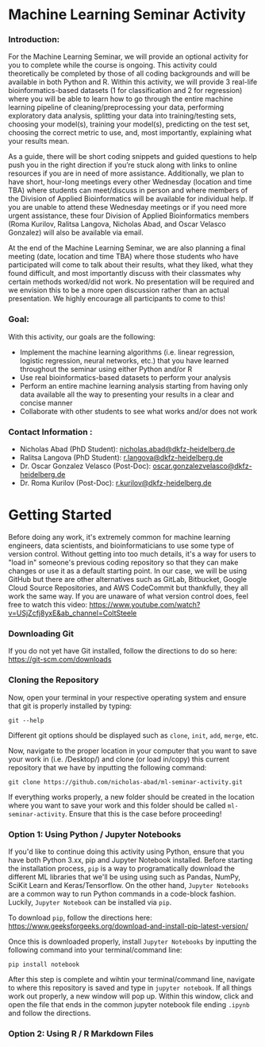 # Machine Learning Seminar Activity
### Introduction: 
For the Machine Learning Seminar, we will provide an optional activity for you to complete while the course is ongoing. This activity could theoretically be completed by those of all coding backgrounds and will be available in both Python and R. Within this activity, we will provide 3 real-life bioinformatics-based datasets (1 for classification and 2 for regression) where you will be able to learn how to go through the entire machine learning pipeline of cleaning/preprocessing your data, performing exploratory data analysis, splitting your data into training/testing sets, choosing your model(s),  training your model(s), predicting on the test set, choosing the correct metric to use, and, most importantly, explaining what your results mean. 

As a guide, there will be short coding snippets and guided questions to help push you in the right direction if you’re stuck along with links to online resources if you are in need of more assistance. Additionally, we plan to have short, hour-long meetings every other Wednesday (location and time TBA) where students can meet/discuss in person and where members of the Division of Applied Bioinformatics will be available for individual help. If you are unable to attend these Wednesday meetings or if you need more urgent assistance, these four Division of Applied Bioinformatics members (Roma Kurilov, Ralitsa Langova, Nicholas Abad, and Oscar Velasco Gonzalez) will also be available via email.

At the end of the Machine Learning Seminar, we are also planning a final meeting (date, location and time TBA)  where those students who have participated will come to talk about their results, what they liked, what they found difficult, and most importantly discuss with their classmates why certain methods worked/did not work. No presentation will be required and we envision this to be a more open discussion rather than an actual presentation. We highly encourage all participants to come to this!

### Goal:
With this activity, our goals are the following:
- Implement the machine learning algorithms (i.e. linear regression, logistic regression, neural networks, etc.) that you have learned throughout the seminar using either Python and/or R
- Use real bioinformatics-based datasets to perform your analysis
- Perform an entire machine learning analysis starting from having only data available all the way to presenting your results in a clear and concise manner
- Collaborate with other students to see what works and/or does not work

### Contact Information :
- Nicholas Abad (PhD Student): nicholas.abad@dkfz-heidelberg.de
- Ralitsa Langova (PhD Student): r.langova@dkfz-heidelberg.de
- Dr. Oscar Gonzalez Velasco (Post-Doc): oscar.gonzalezvelasco@dkfz-heidelberg.de
- Dr. Roma Kurilov (Post-Doc): r.kurilov@dkfz-heidelberg.de

# Getting Started
Before doing any work, it's extremely common for machine learning engineers, data scientists, and bioinformaticians to use some type of version control. Without getting into too much details, it's a way for users to "load in" someone's previous coding repository so that they can make changes or use it as a default starting point. In our case, we will be using GitHub but there are other alternatives such as GitLab, Bitbucket, Google Cloud Source Repositories, and AWS CodeCommit but thankfully, they all work the same way. If you are unaware of what version control does, feel free to watch this video: https://www.youtube.com/watch?v=USjZcfj8yxE&ab_channel=ColtSteele

### Downloading Git
If you do not yet have Git installed, follow the directions to do so here: https://git-scm.com/downloads

### Cloning the Repository
Now, open your terminal in your respective operating system and ensure that git is properly installed by typing:

`git --help`

Different git options should be displayed such as `clone`, `init`, `add`, `merge`, etc.

Now, navigate to the proper location in your computer that you want to save your work in (i.e. /Desktop/) and clone (or load in/copy) this current repository that we have by inputting the following command:

`git clone https://github.com/nicholas-abad/ml-seminar-activity.git`

If everything works properly, a new folder should be created in the location where you want to save your work and this folder should be called `ml-seminar-activity`. Ensure that this is the case before proceeding!

### Option 1: Using Python / Jupyter Notebooks
If you'd like to continue doing this activity using Python, ensure that you have both Python 3.xx, pip and Jupyter Notebook installed. Before starting the installation process, `pip` is a way to programatically download the different ML libraries that we'll be using using such as Pandas, NumPy, SciKit Learn and Keras/Tensorflow. On the other hand, `Jupyter Notebooks` are a common way to run Python commands in a code-block fashion. Luckily, `Jupyter Notebook` can be installed via `pip`.

To download `pip`, follow the directions here: https://www.geeksforgeeks.org/download-and-install-pip-latest-version/

Once this is downloaded properly, install `Jupyter Notebooks` by inputting the following command into your terminal/command line:

`pip install notebook`

After this step is complete and wihtin your terminal/command line, navigate to where this repository is saved and type in `jupyter notebook`. If all things work out properly, a new window will pop up. Within this window, click and open the file that ends in the common jupyter notebook file ending `.ipynb` and follow the directions.


### Option 2: Using R / R Markdown Files
